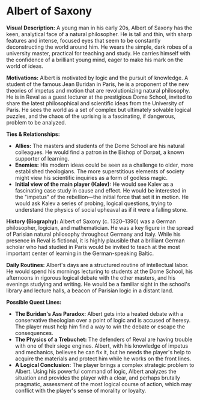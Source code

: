 # Albert of Saxony

**Visual Description:**
A young man in his early 20s, Albert of Saxony has the keen, analytical face of a natural philosopher. He is tall and thin, with sharp features and intense, focused eyes that seem to be constantly deconstructing the world around him. He wears the simple, dark robes of a university master, practical for teaching and study. He carries himself with the confidence of a brilliant young mind, eager to make his mark on the world of ideas.

**Motivations:**
Albert is motivated by logic and the pursuit of knowledge. A student of the famous Jean Buridan in Paris, he is a proponent of the new theories of impetus and motion that are revolutionizing natural philosophy. He is in Reval as a guest lecturer at the prestigious Dome School, invited to share the latest philosophical and scientific ideas from the University of Paris. He sees the world as a set of complex but ultimately solvable logical puzzles, and the chaos of the uprising is a fascinating, if dangerous, problem to be analyzed.

**Ties & Relationships:**
*   **Allies:** The masters and students of the Dome School are his natural colleagues. He would find a patron in the Bishop of Dorpat, a known supporter of learning.
*   **Enemies:** His modern ideas could be seen as a challenge to older, more established theologians. The more superstitious elements of society might view his scientific inquiries as a form of godless magic.
*   **Initial view of the main player (Kalev):** He would see Kalev as a fascinating case study in cause and effect. He would be interested in the "impetus" of the rebellion—the initial force that set it in motion. He would ask Kalev a series of probing, logical questions, trying to understand the physics of social upheaval as if it were a falling stone.

**History (Biography):**
Albert of Saxony (c. 1320–1390) was a German philosopher, logician, and mathematician. He was a key figure in the spread of Parisian natural philosophy throughout Germany and Italy. While his presence in Reval is fictional, it is highly plausible that a brilliant German scholar who had studied in Paris would be invited to teach at the most important center of learning in the German-speaking Baltic.

**Daily Routines:**
Albert's days are a structured routine of intellectual labor. He would spend his mornings lecturing to students at the Dome School, his afternoons in rigorous logical debate with the other masters, and his evenings studying and writing. He would be a familiar sight in the school's library and lecture halls, a beacon of Parisian logic in a distant land.

**Possible Quest Lines:**
*   **The Buridan's Ass Paradox:** Albert gets into a heated debate with a conservative theologian over a point of logic and is accused of heresy. The player must help him find a way to win the debate or escape the consequences.
*   **The Physics of a Trebuchet:** The defenders of Reval are having trouble with one of their siege engines. Albert, with his knowledge of impetus and mechanics, believes he can fix it, but he needs the player's help to acquire the materials and protect him while he works on the front lines.
*   **A Logical Conclusion:** The player brings a complex strategic problem to Albert. Using his powerful command of logic, Albert analyzes the situation and provides the player with a clear, and perhaps brutally pragmatic, assessment of the most logical course of action, which may conflict with the player's sense of morality or loyalty.

